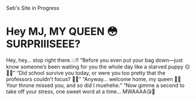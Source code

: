 
<html lang="en">
<head>
  <meta charset="UTF-8">
  <h> Seb's Site in Progress </h>
</head>
<body>
  <h1>Hey MJ, MY QUEEN 😳 SURPRIIISEEE?</h1>
  <p>Hey, hey… stop right there.💥!!
“Before you even put your bag down—just know someone’s been waiting for you the whole day like a starved puppy 😔🐶💌”
“Did school survive you today, or were you too pretty that the professors couldn’t focus? 👀💅”
“Anyway… welcome home, my queen 🏡👑 Your throne missed you, and so did I muehehe.”
“Now gimme a second to take off your stress, one sweet word at a time… MWAAAA😘🫶 </p>
</body>
</html>
